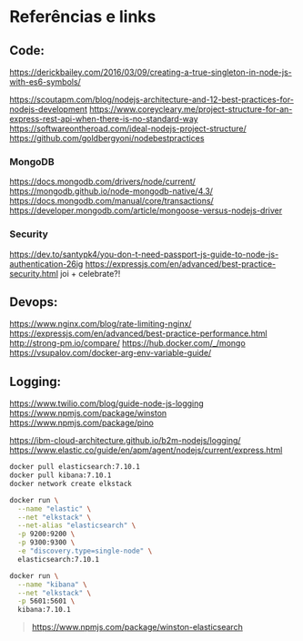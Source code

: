 # Referências e links

## Code:
https://derickbailey.com/2016/03/09/creating-a-true-singleton-in-node-js-with-es6-symbols/

https://scoutapm.com/blog/nodejs-architecture-and-12-best-practices-for-nodejs-development
https://www.coreycleary.me/project-structure-for-an-express-rest-api-when-there-is-no-standard-way
https://softwareontheroad.com/ideal-nodejs-project-structure/
https://github.com/goldbergyoni/nodebestpractices

### MongoDB
https://docs.mongodb.com/drivers/node/current/
https://mongodb.github.io/node-mongodb-native/4.3/
https://docs.mongodb.com/manual/core/transactions/
https://developer.mongodb.com/article/mongoose-versus-nodejs-driver


### Security
https://dev.to/santypk4/you-don-t-need-passport-js-guide-to-node-js-authentication-26ig
https://expressjs.com/en/advanced/best-practice-security.html
joi + celebrate?!


## Devops:
https://www.nginx.com/blog/rate-limiting-nginx/
https://expressjs.com/en/advanced/best-practice-performance.html
http://strong-pm.io/compare/
https://hub.docker.com/_/mongo
https://vsupalov.com/docker-arg-env-variable-guide/


## Logging:
https://www.twilio.com/blog/guide-node-js-logging
    https://www.npmjs.com/package/winston
    https://www.npmjs.com/package/pino

https://ibm-cloud-architecture.github.io/b2m-nodejs/logging/
https://www.elastic.co/guide/en/apm/agent/nodejs/current/express.html

```bash
docker pull elasticsearch:7.10.1
docker pull kibana:7.10.1
docker network create elkstack

docker run \
  --name "elastic" \
  --net "elkstack" \
  --net-alias "elasticsearch" \
  -p 9200:9200 \
  -p 9300:9300 \
  -e "discovery.type=single-node" \
  elasticsearch:7.10.1

docker run \
  --name "kibana" \
  --net "elkstack" \
  -p 5601:5601 \
  kibana:7.10.1
```
> https://www.npmjs.com/package/winston-elasticsearch
